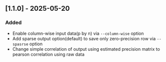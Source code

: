 ## [1.1.0] - 2025-05-20
### Added
- Enable column-wise input data(p by n) via `--column-wise` option
- Add sparse output option(default) to save only zero-precision row via `--spasrse` option
- Change simple correlation of output using estimated precision matrix to pearson correlation using raw data
